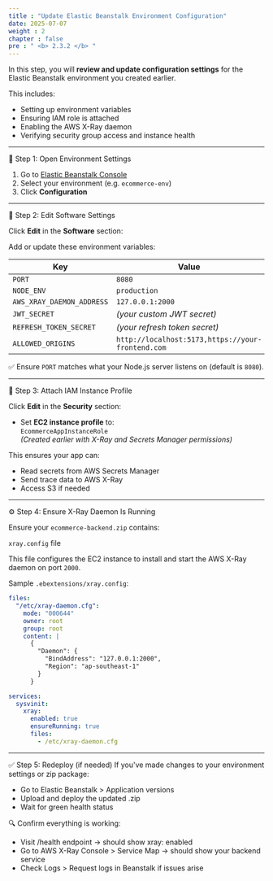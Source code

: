 ```yaml
---
title : "Update Elastic Beanstalk Environment Configuration"
date: 2025-07-07
weight : 2
chapter : false
pre : " <b> 2.3.2 </b> "
---
```


In this step, you will **review and update configuration settings** for the Elastic Beanstalk environment you created earlier.

This includes:

- Setting up environment variables
- Ensuring IAM role is attached
- Enabling the AWS X-Ray daemon
- Verifying security group access and instance health

---

 🔧 Step 1: Open Environment Settings

1. Go to [Elastic Beanstalk Console](https://console.aws.amazon.com/elasticbeanstalk/)
2. Select your environment (e.g. `ecommerce-env`)
3. Click **Configuration**

---

 🧪 Step 2: Edit Software Settings

Click **Edit** in the **Software** section:

Add or update these environment variables:

| Key                       | Value                                                |
|---------------------------|------------------------------------------------------|
| `PORT`                   | `8080`                                               |
| `NODE_ENV`               | `production`                                         |
| `AWS_XRAY_DAEMON_ADDRESS`| `127.0.0.1:2000`                                     |
| `JWT_SECRET`             | *(your custom JWT secret)*                          |
| `REFRESH_TOKEN_SECRET`   | *(your refresh token secret)*                       |
| `ALLOWED_ORIGINS`        | `http://localhost:5173,https://your-frontend.com`    |

✅ Ensure `PORT` matches what your Node.js server listens on (default is `8080`).

---

 🔐 Step 3: Attach IAM Instance Profile

Click **Edit** in the **Security** section:

- Set **EC2 instance profile** to:  
  `EcommerceAppInstanceRole`  
  *(Created earlier with X-Ray and Secrets Manager permissions)*

This ensures your app can:

- Read secrets from AWS Secrets Manager
- Send trace data to AWS X-Ray
- Access S3 if needed

---

 ⚙️ Step 4: Ensure X-Ray Daemon Is Running

Ensure your `ecommerce-backend.zip` contains:

`xray.config` file

This file configures the EC2 instance to install and start the AWS X-Ray daemon on port `2000`.

Sample `.ebextensions/xray.config`:

```yaml
files:
  "/etc/xray-daemon.cfg":
    mode: "000644"
    owner: root
    group: root
    content: |
      {
        "Daemon": {
          "BindAddress": "127.0.0.1:2000",
          "Region": "ap-southeast-1"
        }
      }

services:
  sysvinit:
    xray:
      enabled: true
      ensureRunning: true
      files:
        - /etc/xray-daemon.cfg
```

---

 ✅ Step 5: Redeploy (if needed)
If you've made changes to your environment settings or zip package:

- Go to Elastic Beanstalk > Application versions
- Upload and deploy the updated .zip
- Wait for green health status

🔍 Confirm everything is working:
- Visit /health endpoint → should show xray: enabled
- Go to AWS X-Ray Console > Service Map → should show your backend service
- Check Logs > Request logs in Beanstalk if issues arise
